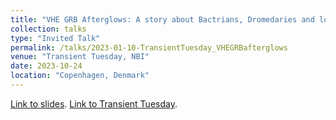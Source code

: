 ```yaml
---
title: "VHE GRB Afterglows: A story about Bactrians, Dromedaries and lots of Butterflies"
collection: talks
type: "Invited Talk"
permalink: /talks/2023-01-10-TransientTuesday_VHEGRBafterglows
venue: "Transient Tuesday, NBI"
date: 2023-10-24
location: "Copenhagen, Denmark"
---
```


[Link to slides](https://maklinger.github.io/files/presentations/TransientTuesday23_VHEGRBafterglows_Klinger.pdf). [Link to Transient Tuesday](https://sites.google.com/view/transient-tuesday).


